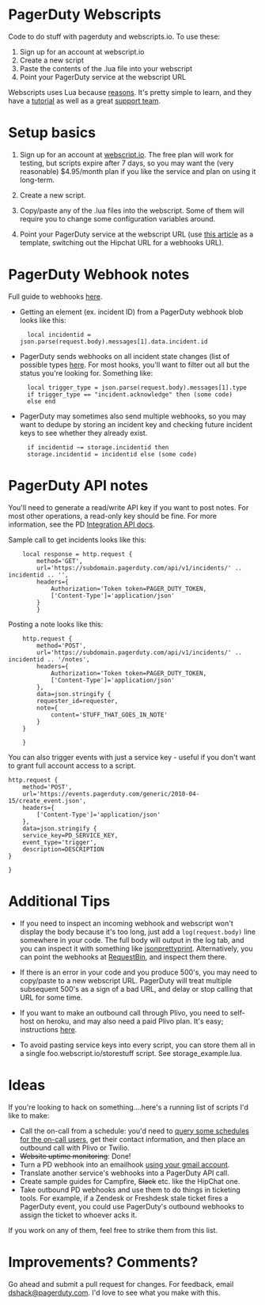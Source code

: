 # PagerDuty Webscripts


Code to do stuff with pagerduty and webscripts.io. To use these:

1. Sign up for an account at webscript.io
2. Create a new script
3. Paste the contents of the .lua file into your webscript
4. Point your PagerDuty service at the webscript URL

Webscripts uses Lua because [reasons](https://www.webscript.io/help#lua). It's pretty simple to learn, and they have a [tutorial](https://www.webscript.io/documentation/lua-tutorial) as well as a great [support team](support@webscript.io).


# Setup basics

1. Sign up for an account at [webscript.io](http://webscripts.io). The free plan will work for testing, but scripts expire after 7 days, so you may want the (very reasonable) $4.95/month plan if you like the service and plan on using it long-term.

2. Create a new script.

3. Copy/paste any of the .lua files into the webscript. Some of them will require you to change some configuration variables around.

4. Point your PagerDuty service at the webscript URL (use [this article](http://www.pagerduty.com/docs/guides/hipchat-integration-guide/) as a template, switching out the Hipchat URL for a webhooks URL).


# PagerDuty Webhook notes
Full guide to webhooks [here](http://developer.pagerduty.com/documentation/rest/webhooks).

- Getting an element (ex. incident ID) from a PagerDuty webhook blob looks like this:

		local incidentid = json.parse(request.body).messages[1].data.incident.id

- PagerDuty sends webhooks on all incident state changes (list of possible types [here](http://www.pagerduty.com/docs/guides/hipchat-integration-guide/). For most hooks, you'll want to filter out all but the status you're looking for. Something like:

		local trigger_type = json.parse(request.body).messages[1].type
		if trigger_type == "incident.acknowledge" then (some code)
		else end

- PagerDuty may sometimes also send multiple webhooks, so you may want to dedupe by storing an incident key and checking future incident keys to see whether they already exist.

		if incidentid ~= storage.incidentid then
		storage.incidentid = incidentid else (some code)
		
# PagerDuty API notes

You'll need to generate a read/write API key if you want to post notes. For most other operations, a read-only key should be fine. For more information, see the PD [Integration API docs](http://developer.pagerduty.com/documentation/integration/events).

Sample call to get incidents looks like this:

		local response = http.request {
			method='GET',
			url='https://subdomain.pagerduty.com/api/v1/incidents/' .. incidentid .. '',
			headers={
		        Authorization='Token token=PAGER_DUTY_TOKEN,
		        ['Content-Type']='application/json'
		    }
			}

Posting a note looks like this:

		http.request {
		    method='POST',
		    url='https://subdomain.pagerduty.com/api/v1/incidents/' .. incidentid .. '/notes',
		    headers={
		        Authorization='Token token=PAGER_DUTY_TOKEN,
		        ['Content-Type']='application/json'
		    },
		    data=json.stringify {
		    requester_id=requester,
		    note={
		        content='STUFF_THAT_GOES_IN_NOTE'
		    }
		}
		
		}

You can also trigger events with just a service key - useful if you don't want to grant full account access to a script.

	http.request {
	    method='POST',
	    url='https://events.pagerduty.com/generic/2010-04-15/create_event.json',
	    headers={
	        ['Content-Type']='application/json'
	    },
	    data=json.stringify {
	    service_key=PD_SERVICE_KEY,
	    event_type='trigger',
	    description=DESCRIPTION
	}
	
	}

# Additional Tips

- If you need to inspect an incoming webhook and webscript won't display the body because it's too long, just add a `log(request.body)` line somewhere in your code. The full body will output in the log tab, and you can inspect it with something like [jsonprettyprint](http://jsonprettyprint.com/). Alternatively, you can point the webhooks at [RequestBin](http://requestb.in/), and inspect them there.

- If there is an error in your code and you produce 500's, you may need to copy/paste to a new webscript URL. PagerDuty will treat multiple subsequent 500's as a sign of a bad URL, and delay or stop calling that URL for some time.

- If you want to make an outbound call through Plivo, you need to self-host on heroku, and may also need a paid Plivo plan. It's easy; instructions [here](https://github.com/plivo/voicechat/).

- To avoid pasting service keys into every script, you can store them all in a single foo.webscript.io/storestuff script. See storage_example.lua.


# Ideas
If you're looking to hack on something....here's a running list of scripts I'd like to make:

- Call the on-call from a schedule: you'd need to [query some schedules for the on-call users](http://support.pagerduty.com/entries/23586358-Determine-Who-Is-On-Call), get their contact information, and then place an outbound call with Plivo or Twilio.
- ~~Website uptime monitoring~~: Done!
- Turn a PD webhook into an emailhook [using your gmail account](https://www.webscript.io/examples/email).
- Translate another service's webhooks into a PagerDuty API call.
- Create sample guides for Campfire, ~~Slack~~ etc. like the HipChat one.
- Take outbound PD webhooks and use them to do things in ticketing tools. For example, if a Zendesk or Freshdesk stale ticket  fires a PagerDuty event, you could use PagerDuty's outbound webhooks to assign the ticket to whoever acks it.

If you work on any of them, feel free to strike them from this list.

# Improvements? Comments?

Go ahead and submit a pull request for changes. For feedback, email [dshack@pagerduty.com](dshack@pagerduty.com). I'd love to see what you make with this.




